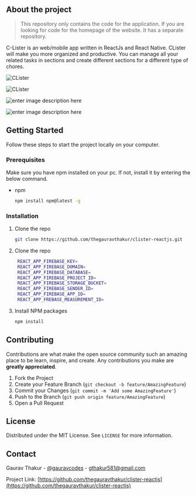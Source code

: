## About the project

> This repository only contains the code for the application. If you are looking for code for the homepage of the website. It has a separate repository.

C-Lister is an web/mobile app written in ReactJs and React Native. CLister will make you more organized and productive. You can manage all your related tasks in sections and create different sections for a different type of chores.

![CLister](https://i.ibb.co/s35sX3L/image.png)

![CLister](https://i.ibb.co/v3jFrwn/image.png)

![enter image description here](https://i.ibb.co/j8vfNTY/unnamed.webp) 

![enter image description here](https://i.ibb.co/1m0fL1T/unnamed-1.webp)

## Getting Started
Follow these steps to start the project locally on your computer.
### Prerequisites
Make sure you have npm installed on your pc. If not, install it by entering the below command.
* npm
  ```sh
  npm install npm@latest -g
  ```

### Installation

1. Clone the repo
   ```sh
   git clone https://github.com/thegauravthakur/clister-reactjs.git
   ```
1. Clone the repo
   ```sh
    REACT_APP_FIREBASE_KEY=
	REACT_APP_FIREBASE_DOMAIN=
	REACT_APP_FIREBASE_DATABASE=
	REACT_APP_FIREBASE_PROJECT_ID=
	REACT_APP_FIREBASE_STORAGE_BUCKET=
	REACT_APP_FIREBASE_SENDER_ID=
	REACT_APP_FIREBASE_APP_ID=
	REACT_APP_FREBASE_MEASUREMENT_ID=
   ```

3. Install NPM packages
   ```sh
   npm install
   ```


## Contributing

Contributions are what make the open source community such an amazing place to be learn, inspire, and create. Any contributions you make are **greatly appreciated**.

1. Fork the Project
2. Create your Feature Branch (`git checkout -b feature/AmazingFeature`)
3. Commit your Changes (`git commit -m 'Add some AmazingFeature'`)
4. Push to the Branch (`git push origin feature/AmazingFeature`)
5. Open a Pull Request



<!-- LICENSE -->
## License

Distributed under the MIT License. See `LICENSE` for more information.



<!-- CONTACT -->
## Contact

Gaurav Thakur - [@gauravcodes](https://twitter.com/gauravcodes) - gthakur581@gmail.com

Project Link: [https://github.com/thegauravthakur/clister-reactjs](https://github.com/thegauravthakur/clister-reactjs)
```

